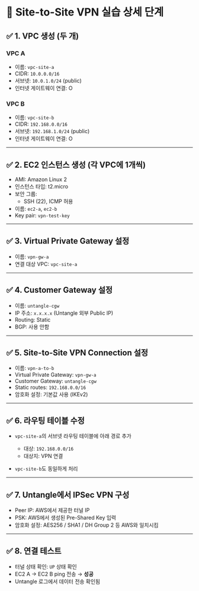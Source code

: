# 📝 Site-to-Site VPN 실습 상세 단계

## ✅ 1. VPC 생성 (두 개)

### VPC A
- 이름: `vpc-site-a`
- CIDR: `10.0.0.0/16`
- 서브넷: `10.0.1.0/24` (public)
- 인터넷 게이트웨이 연결: O

### VPC B
- 이름: `vpc-site-b`
- CIDR: `192.168.0.0/16`
- 서브넷: `192.168.1.0/24` (public)
- 인터넷 게이트웨이 연결: O

---

## ✅ 2. EC2 인스턴스 생성 (각 VPC에 1개씩)

- AMI: Amazon Linux 2
- 인스턴스 타입: t2.micro
- 보안 그룹:
  - SSH (22), ICMP 허용
- 이름: `ec2-a`, `ec2-b`
- Key pair: `vpn-test-key`

---

## ✅ 3. Virtual Private Gateway 설정

- 이름: `vpn-gw-a`
- 연결 대상 VPC: `vpc-site-a`

---

## ✅ 4. Customer Gateway 설정

- 이름: `untangle-cgw`
- IP 주소: `x.x.x.x` (Untangle 외부 Public IP)
- Routing: Static
- BGP: 사용 안함

---

## ✅ 5. Site-to-Site VPN Connection 설정

- 이름: `vpn-a-to-b`
- Virtual Private Gateway: `vpn-gw-a`
- Customer Gateway: `untangle-cgw`
- Static routes: `192.168.0.0/16`
- 암호화 설정: 기본값 사용 (IKEv2)

---

## ✅ 6. 라우팅 테이블 수정

- `vpc-site-a`의 서브넷 라우팅 테이블에 아래 경로 추가
  - 대상: `192.168.0.0/16`
  - 대상지: VPN 연결

- `vpc-site-b`도 동일하게 처리

---

## ✅ 7. Untangle에서 IPSec VPN 구성

- Peer IP: AWS에서 제공한 터널 IP
- PSK: AWS에서 생성된 Pre-Shared Key 입력
- 암호화 설정: AES256 / SHA1 / DH Group 2 등 AWS와 일치시킴

---

## ✅ 8. 연결 테스트

- 터널 상태 확인: `UP` 상태 확인
- EC2 A → EC2 B ping 전송 → **성공**
- Untangle 로그에서 데이터 전송 확인됨
